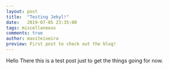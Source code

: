 ```yaml
---
layout: post
title:  "Testing Jekyl!"
date:   2019-07-05 23:35:00
tags: miscellaneous
comments: true
author: maviteixeira
preview: First post to check out the blog!
---
```


Hello There this is a test post just to get the things going for now.